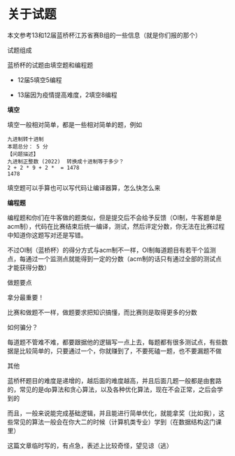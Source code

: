 # 关于试题

本文参考13和12届蓝桥杯江苏省赛B组的一些信息（就是你们报的那个）

试题组成

蓝桥杯的试题由填空题和编程题

- 12届5填空5编程

- 13届因为疫情提高难度，2填空8编程

**填空**

填空一般相对简单，都是一些相对简单的题，例如

```
九进制转十进制
本题总分： 5 分
【问题描述】
九进制正整数 (2022)  转换成十进制等于多少？
2 + 2 * 9 + 2 *  = 1478
1478
```

填空题可以手算也可以写代码让编译器算，怎么快怎么来

**编程题**

编程题和你们在牛客做的题类似，但是提交后不会给予反馈（OI制，牛客题单是acm制），代码在比赛结束后统一编译，测试，然后评定分数，你无法在比赛过程中知道你这题写对还是写错。

不过OI制（蓝桥杯）的得分方式与acm制不一样，OI制每道题目有若干个监测点，每通过一个监测点就能得到一定的分数（acm制的话只有通过全部的测试点才能获得分数）

做题要点

拿分最重要！

比赛和做题不一样，做题要求把知识搞懂，而比赛则是取得更多的分数

如何骗分？

每道题不管难不难，都要跟据他的逻辑写一点上去，每题都有很多测试点，有些数据是比较简单的，只要通过一个，你就赚到了，不要死磕一题，也不要漏题不做

其他

蓝桥杯题目的难度是递增的，越后面的难度越高，并且后面几题一般都是由套路的，常见的是dp算法和贪心算法，以及各种优化算法，现在不会正常，之后会学到的

而且，一般来说能完成基础逻辑，并且能进行简单优化，就能拿奖（比如我），这些常见的算法一般会在你大二的时候（计算机类专业）学到（在数据结构这门课里）

这篇文章临时写的，有点急，表述上比较奇怪，望见谅（逃）
